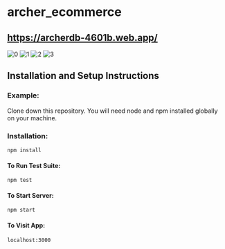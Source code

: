 # archer_ecommerce

## https://archerdb-4601b.web.app/

![0](https://user-images.githubusercontent.com/59448862/149219293-bc88b303-0080-4f05-abb2-15c196b75845.PNG)
![1](https://user-images.githubusercontent.com/59448862/149219305-63eca3f9-5b5b-458e-8cbd-1197b80986e4.jpg)
![2](https://user-images.githubusercontent.com/59448862/149219308-9f7d6305-49ca-43dc-8e85-8f548656cafb.PNG)
![3](https://user-images.githubusercontent.com/59448862/149219310-1fcb2016-d6b2-41f0-9001-7e69de82327c.PNG)


##  Installation and Setup Instructions

### Example:
Clone down this repository. You will need node and npm installed globally on your machine.

### Installation:

```npm install```

#### To Run Test Suite:

```npm test```

#### To Start Server:

```npm start```

#### To Visit App:

```localhost:3000```

